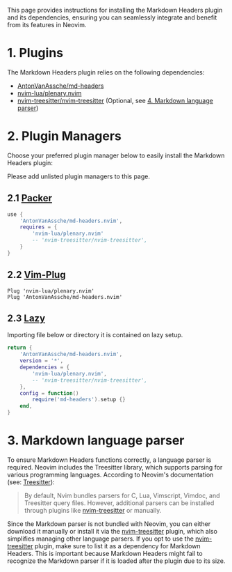 This page provides instructions for installing the Markdown Headers plugin and
its dependencies, ensuring you can seamlessly integrate and benefit from its
features in Neovim.

# 1. Plugins

The Markdown Headers plugin relies on the following dependencies:

- [AntonVanAssche/md-headers](https://github.com/AntonVanAssche/md-headers.nvim)
- [nvim-lua/plenary.nvim](https://github.com/nvim-lua/plenary.nvim)
- [nvim-treesitter/nvim-treesitter](https://github.com/nvim-treesitter/nvim-treesitter)
  (Optional, see [4. Markdown language parser](#4-markdown-language-parser))

# 2. Plugin Managers

Choose your preferred plugin manager below to easily install the Markdown
Headers plugin:

Please add unlisted plugin managers to this page.

## 2.1 [Packer](https://github.com/wbthomason/packer.nvim)

```lua
use {
    'AntonVanAssche/md-headers.nvim',
    requires = {
        'nvim-lua/plenary.nvim'
        -- 'nvim-treesitter/nvim-treesitter',
    }
}
```

## 2.2 [Vim-Plug](https://github.com/junegunn/vim-plug)

```vim
Plug 'nvim-lua/plenary.nvim'
Plug 'AntonVanAssche/md-headers.nvim'
```

## 2.3 [Lazy](https://github.com/folke/lazy.nvim)

Importing file below or directory it is contained on lazy setup.

```lua
return {
    'AntonVanAssche/md-headers.nvim',
    version = '*',
    dependencies = {
        'nvim-lua/plenary.nvim',
        -- 'nvim-treesitter/nvim-treesitter',
    },
    config = function()
        require('md-headers').setup {}
    end,
}
```

# 3. Markdown language parser

To ensure Markdown Headers functions correctly, a language parser is required.
Neovim includes the Treesitter library, which supports parsing for various
programming languages. According to Neovim's documentation (see:
[Treesitter](https://neovim.io/doc/user/treesitter.html#_parser-files)):

> By default, Nvim bundles parsers for C, Lua, Vimscript, Vimdoc, and
Treesitter query files. However, additional parsers can be installed through
plugins like [nvim-treesitter](https://github.com/nvim-treesitter/nvim-treesitter)
or manually.

Since the Markdown parser is not bundled with Neovim, you can either download
it manually or install it via the [nvim-treesitter](https://github.com/nvim-treesitter/nvim-treesitter) plugin,
which also simplifies managing other language parsers. If you opt to use the
[nvim-treesitter](https://github.com/nvim-treesitter/nvim-treesitter) plugin,
make sure to list it as a dependency for Markdown Headers. This is important
because Markdown Headers might fail to recognize the Markdown parser if it is
loaded after the plugin due to its size.
